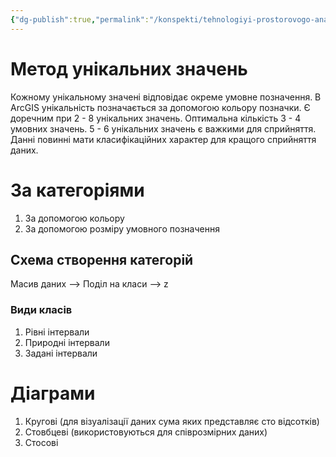 ```yaml
---
{"dg-publish":true,"permalink":"/konspekti/tehnologiyi-prostorovogo-analizu-dannih/5-metodi-vizualizacziyi-danih/"}
---
```



# Метод унікальних значень
Кожному унікальному значені відповідає окреме умовне позначення. В ArcGIS унікальність позначається за допомогою кольору позначки. Є доречним при 2 - 8 унікальних значень. Оптимальна кількість 3 - 4 умовних значень. 5 - 6 унікальних значень є важкими для сприйняття. Данні повинні мати класифікаційних характер для кращого сприйняття даних.
# За категоріями
1. За допомогою кольору
2. За допомогою розміру умовного позначення
## Схема створення категорій
Масив даних --> Поділ на класи --> z
### Види класів
1. Рівні інтервали
2. Природні інтервали
3. Задані інтервали

# Діаграми
1. Кругові (для візуалізації даних сума яких представляє сто відсотків)
2. Стовбцеві (використовуються для співрозмірних даних) 
3. Стосові